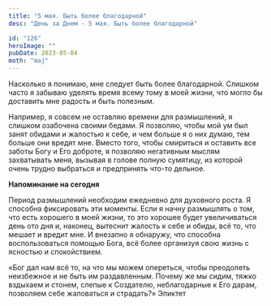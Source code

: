 ```yaml
---
title: "5 мая. Быть более благодарной"
desc: "День за Днем - 5 мая. Быть более благодарной"

id: "126"
heroImage: ""
pubDate: 2023-05-04
moth: "maj"
---
```


Насколько я понимаю, мне следует быть более благодарной. Слишком часто я
забываю уделять время всему тому в моей жизни, что могло бы доставить мне
радость и быть полезным.

Например, я совсем не оставляю времени для размышлений, я слишком озабочена
своими бедами. Я позволяю, чтобы мой ум был занят обидами и жалостью к себе, и
чем больше я о них думаю, тем больше они вредят мне. Вместо того, чтобы
смириться и оставить все заботы Богу и Его доброте, я позволяю негативным
мыслям захватывать меня, вызывая в голове полную сумятицу, из которой очень
трудно выбраться и предпринять что-то дельное.

**Напоминание на сегодня**

Период размышлений необходим ежедневно для духовного роста. Я способна
фиксировать эти моменты. Если я начну размышлять о том, что есть хорошего в
моей жизни, то это хорошее будет увеличиваться день ото дня и, наконец,
вытеснит жалость к себе и обиды, всё то, что мешает и вредит мне. И внезапно я
обнаружу, что способна воспользоваться помощью Бога, всё более организуя свою
жизнь с ясностью и спокойствием.

«Бог дал нам всё то, на что мы можем опереться, чтобы преодолеть неизбежное и
не быть им раздавленным. Почему же мы сидим, тяжко вздыхаем и стонем, слепые к
Создателю, неблагодарные к Его дарам, позволяем себе жаловаться и страдать?»
Эпиктет
